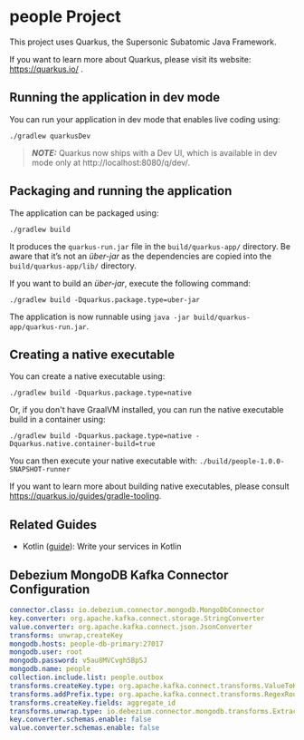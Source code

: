 # people Project

This project uses Quarkus, the Supersonic Subatomic Java Framework.

If you want to learn more about Quarkus, please visit its website: https://quarkus.io/ .

## Running the application in dev mode

You can run your application in dev mode that enables live coding using:
```shell script
./gradlew quarkusDev
```

> **_NOTE:_**  Quarkus now ships with a Dev UI, which is available in dev mode only at http://localhost:8080/q/dev/.

## Packaging and running the application

The application can be packaged using:
```shell script
./gradlew build
```
It produces the `quarkus-run.jar` file in the `build/quarkus-app/` directory.
Be aware that it’s not an _über-jar_ as the dependencies are copied into the `build/quarkus-app/lib/` directory.

If you want to build an _über-jar_, execute the following command:
```shell script
./gradlew build -Dquarkus.package.type=uber-jar
```

The application is now runnable using `java -jar build/quarkus-app/quarkus-run.jar`.

## Creating a native executable

You can create a native executable using: 
```shell script
./gradlew build -Dquarkus.package.type=native
```

Or, if you don't have GraalVM installed, you can run the native executable build in a container using: 
```shell script
./gradlew build -Dquarkus.package.type=native -Dquarkus.native.container-build=true
```

You can then execute your native executable with: `./build/people-1.0.0-SNAPSHOT-runner`

If you want to learn more about building native executables, please consult https://quarkus.io/guides/gradle-tooling.

## Related Guides

- Kotlin ([guide](https://quarkus.io/guides/kotlin)): Write your services in Kotlin

## Debezium MongoDB Kafka Connector Configuration

```yaml
connector.class: io.debezium.connector.mongodb.MongoDbConnector
key.converter: org.apache.kafka.connect.storage.StringConverter
value.converter: org.apache.kafka.connect.json.JsonConverter
transforms: unwrap,createKey
mongodb.hosts: people-db-primary:27017
mongodb.user: root
mongodb.password: v5au8MVCvgh5BpSJ
mongodb.name: people
collection.include.list: people.outbox
transforms.createKey.type: org.apache.kafka.connect.transforms.ValueToKey
transforms.addPrefix.type: org.apache.kafka.connect.transforms.RegexRouter
transforms.createKey.fields: aggregate_id
transforms.unwrap.type: io.debezium.connector.mongodb.transforms.ExtractNewDocumentState
key.converter.schemas.enable: false
value.converter.schemas.enable: false
```
